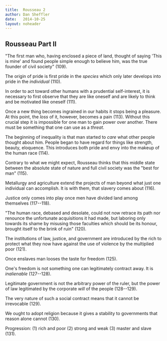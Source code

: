 ```yaml
---
title:	Rousseau 2
author: Dan Sheffler
date:	2014-10-25
layout:	noheader
---
```


## Rousseau Part II ##



"The first man who, having enclosed a piece of land, thought of saying 'This is mine' and found people simple enough to believe him, was the true founder of civil society" (109).

The origin of pride is first pride in the *species* which only later develops into pride in the *individual* (110).

In order to act toward other humans with a prudential self-interest, it is necessary to first observe that they are like oneself and are likely to think and be motivated like oneself (111).

Once a new thing becomes ingrained in our habits it stops being a pleasure. At this point, the *loss* of it, however, becomes a pain (113). Without this crucial step it is impossible for one man to gain power over another. There must be something that one can use as a *threat*.

The beginning of inequality is that man started to *care* what other people thought about him. People began to have regard for things like strength, beauty, eloquence. This introduces both pride and envy into the makeup of the human race (114).

Contrary to what we might expect, Rousseau thinks that this middle state between the absolute state of nature and full civil society was the "best for man" (115).

Metallurgy and agriculture extend the projects of man beyond what just one individual can accomplish. It is with them, that slavery comes about (116).

Justice only comes into play once men have divided land among themselves (117--118).

"The human race, debased and desolate, could not now retrace its path nor renounce the unfortunate acquisitions it had made, but laboring only towards its shame by misusing those faculties which should be its honour, brought itself to the brink of ruin" (120).

The institutions of law, justice, and government are introduced by the rich to protect what they now have against the use of violence by the multiplied poor (121).

Once enslaves man looses the taste for freedom (125).

One's freedom is not something one can legitimately contract away. It is *inalienable* (127--128).

Legitimate government is not the arbitrary power of the ruler, but the power of law legitimated by the corporate *will* of the people (128--129).

The very nature of such a social contract means that it cannot be irrevocable (129).

We ought to adopt religion because it gives a stability to governments that reason alone cannot (130).

Progression: (1) rich and poor (2) strong and weak (3) master and slave (131).









